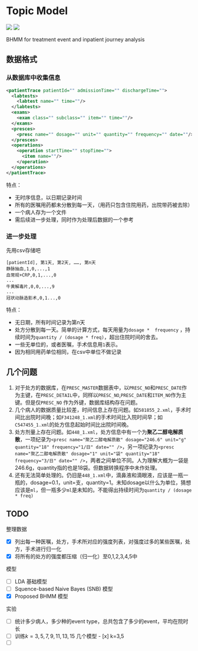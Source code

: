 # Topic Model

![](https://img.shields.io/badge/java-v1.8-brightgreen.svg) ![](https://img.shields.io/badge/compile-failure-red.svg)

BHMM for treatment event and inpatient journey analysis

## 数据格式

### 从数据库中收集信息

```xml
<patientTrace patientId="" admissionTime="" dischargeTime="">
  <labtests>
    <labtest name="" time=""/>
  </labtests>
  <exams>
    <exam class="" subclass="" item="" time=""/>
  </exams>
  <presces>
    <presc name="" dosage="" unit="" quantity="" frequency="" date=""/>
  </presces>
  <operations>
    <operation startTime="" stopTime="">
      <item name=""/>
    </operation>
  </operations>
</patientTrace>
```

特点：

* 无时序信息，以日期记录时间
* 所有的医嘱用药都未分散到每一天，（用药只包含住院用药，出院带药被去除）
* 一个病人存为一个文件
* 需后续进一步处理，同时作为处理后数据的一个参考

### 进一步处理

先用csv存储吧

```
[patientId], 第1天, 第2天, ……, 第n天
静脉抽血,1,0,...,1
血常规+CRP,0,1,...,0
...
牛黄解毒片,0,0,...,9
...
冠状动脉造影术,0,1...,0
```

特点：

* 无日期，所有时间记录为第n天
* 处方分散到每一天。简单的计算方式，每天用量为`dosage *  frequency` ，持续时间为`quantity / (dosage * freq)`，超出住院时间的舍去。
* 一些无单位的，或者医嘱，手术信息用`1`表示。
* 因为相同用药单位相同，在csv中单位不做记录

## 几个问题

1. 对于处方的数据库，在`PRESC_MASTER`数据表中，以`PRESC_NO`和`PRESC_DATE`作为主键，在`PRESC_DETAIL`中，同样以`PRESC_NO`,`PRESC_DATE`和`ITEM_NO`作为主键。但是仅`PRESC_NO`	作为外键，数据库结构存在问题。
2. 几个病人的数据质量比较差，时间信息上存在问题。如`581855_2.xml`，手术时间比出院时间晚；如`F341248_1.xml`的手术时间比入院时间早；如`C547455_1.xml`的处方信息起始时间比出院时间晚。
3. 处方剂量上存在问题。如`448_1.xml`，处方信息中有一个为**聚乙二醇电解质散**，一项纪录为`<presc name="聚乙二醇电解质散" dosage="246.6" unit="g" quantity="18" frequency="1/日" date="" />`，另一项纪录为`<presc name="聚乙二醇电解质散" dosage="1" unit="袋" quantity="18" frequency="3/日" date="" />`，两者之间单位不同。人为理解大概为一袋是246.6g，quantity指的也是18袋。但数据转换程序中未作处理。
4. 还有无法简单处理的。仍旧是`448_1.xml`中，滴鼻液和滴眼液，应该是一瓶一瓶的，dosage=0.1，unit=支，quantity=1。未知dosage以什么为单位，猜想应该是`ml`，但一瓶多少`ml`是未知的。不能得出持续时间为`quantity / (dosage * freq)`


## TODO

整理数据

- [x] 列出每一种医嘱，处方，手术所对应的强度列表，对强度过多的某些医嘱，处方，手术进行归一化
- [x] 将所有的处方的强度都压缩（归一化）至0,1,2,3,4,5中

模型

- [ ] LDA 基础模型
- [ ] Squence-based Naive Bayes (SNB) 模型
- [x] Proposed BHMM 模型

实验

- [ ] 统计多少病人，多少种的event type，总共包含了多少的event，平均在院时长
- [ ] 训练$k={3,5,7,9,11,13,15}$ 几个模型
      - [x] k=3,5
- [ ] ​